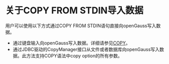 # 关于COPY FROM STDIN导入数据<a name="ZH-CN_TOPIC_0289899877"></a>

用户可以使用以下方式通过COPY FROM STDIN语句直接向openGauss写入数据。

-   通过键盘输入向openGauss写入数据。详细请参见[COPY](COPY.md)。
-   通过JDBC驱动的CopyManager接口从文件或者数据库向openGauss写入数据。此方法支持COPY语法中copy option的所有参数。

